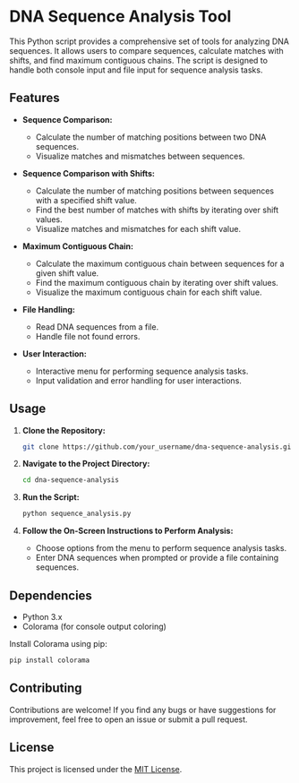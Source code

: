 # DNA Sequence Analysis Tool

This Python script provides a comprehensive set of tools for analyzing DNA sequences. It allows users to compare sequences, calculate matches with shifts, and find maximum contiguous chains. The script is designed to handle both console input and file input for sequence analysis tasks.

## Features

- **Sequence Comparison:**
  - Calculate the number of matching positions between two DNA sequences.
  - Visualize matches and mismatches between sequences.

- **Sequence Comparison with Shifts:**
  - Calculate the number of matching positions between sequences with a specified shift value.
  - Find the best number of matches with shifts by iterating over shift values.
  - Visualize matches and mismatches for each shift value.

- **Maximum Contiguous Chain:**
  - Calculate the maximum contiguous chain between sequences for a given shift value.
  - Find the maximum contiguous chain by iterating over shift values.
  - Visualize the maximum contiguous chain for each shift value.

- **File Handling:**
  - Read DNA sequences from a file.
  - Handle file not found errors.

- **User Interaction:**
  - Interactive menu for performing sequence analysis tasks.
  - Input validation and error handling for user interactions.

## Usage

1. **Clone the Repository:**
   ```bash
   git clone https://github.com/your_username/dna-sequence-analysis.git
   ```

2. **Navigate to the Project Directory:**
   ```bash
   cd dna-sequence-analysis
   ```

3. **Run the Script:**
   ```bash
   python sequence_analysis.py
   ```

4. **Follow the On-Screen Instructions to Perform Analysis:**
   - Choose options from the menu to perform sequence analysis tasks.
   - Enter DNA sequences when prompted or provide a file containing sequences.

## Dependencies

- Python 3.x
- Colorama (for console output coloring)

Install Colorama using pip:
```bash
pip install colorama
```

## Contributing

Contributions are welcome! If you find any bugs or have suggestions for improvement, feel free to open an issue or submit a pull request.

## License

This project is licensed under the [MIT License](LICENSE).
